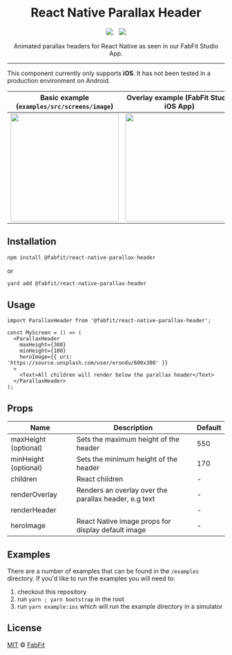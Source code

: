 <div align="center">
<h1>React Native Parallax Header</h1>
<img style="padding-right: 10px" src="https://img.shields.io/npm/v/@fabfit/react-native-parallax-header?style=flat-square" />
<img src="https://img.shields.io/bundlephobia/min/@fabfit/react-native-parallax-header?style=flat-square" />

Animated parallax headers for React Native as seen in our FabFit Studio App.

</div>

---

This component currently only supports **iOS**. It has not been tested in a production environment on Android.

| Basic example (`examples/src/screens/image`)                                                                | Overlay example (FabFit Studio iOS App)                                                                      |
| ----------------------------------------------------------------------------------------------------------- | ------------------------------------------------------------------------------------------------------------ |
| <img src="https://fabfit-github.now.sh/parallax/parallax-one.gif" width="250px" style="max-width: 250px" /> | <img src="https://fabfit-github.now.sh/parallax/parallax-two.gif" width="250px" style="max-width: 250px"  /> |

## Installation

```sh
npm install @fabfit/react-native-parallax-header
```

or

```sh
yard add @fabfit/react-native-parallax-header
```

## Usage

```tsx
import ParallaxHeader from '@fabfit/react-native-parallax-header';

const MyScreen = () => (
  <ParallaxHeader
    maxHeight={300}
    minHeight={100}
    heroImage={{ uri: 'https://source.unsplash.com/user/erondu/600x300' }}
  >
    <Text>All children will render below the parallax header</Text>
  </ParallaxHeader>
);
```

## Props

| Name                 | Description                                           | Default |
| -------------------- | ----------------------------------------------------- | ------- |
| maxHeight (optional) | Sets the maximum height of the header                 | 550     |
| minHeight (optional) | Sets the minimum height of the header                 | 170     |
| children             | React children                                        | -       |
| renderOverlay        | Renders an overlay over the parallax header, e.g text | -       |
| renderHeader         |                                                       | -       |
| heroImage            | React Native image props for display default image    | -       |

## Examples

There are a number of examples that can be found in the `/examples` directory. If you'd like to run the examples you will need to:

1. checkout this repository
2. run `yarn ; yarn bootstrap` in the root
3. run `yarn example:ios` which will run the example directory in a simulator

## License

[MIT](https://choosealicense.com/licenses/mit/) © [FabFit](https://fab.fitness)
